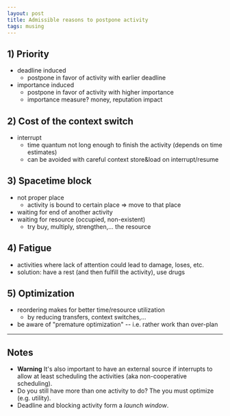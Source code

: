 ```yaml
---
layout: post
title: Admissible reasons to postpone activity
tags: musing 
---
```


## 1) Priority
  * deadline induced
    * postpone in favor of activity with earlier deadline
  * importance induced 
    * postpone in favor of activity with higher importance
    * importance measure? money, reputation impact

## 2) Cost of the context switch

  * interrupt
    * time quantum not long enough to finish the activity (depends on time estimates)
    * can be avoided with careful context store&load on interrupt/resume

## 3) Spacetime block

  * not proper place
    * activity is bound to certain place => move to that place
  * waiting for end of another activity
  * waiting for resource (occupied, non-existent)
    * try buy, multiply, strengthen,... the resource

## 4) Fatigue
  * activities where lack of attention could lead to damage, loses, etc.
  * solution: have a rest (and then fulfill the activity), use drugs

## 5) Optimization
  * reordering makes for better time/resource utilization
    * by reducing transfers, context switches,...
  * be aware of "premature optimization" -- i.e. rather work than over-plan

---


## Notes

  * **Warning** It's also important to have an external source if interrupts to
    allow at least scheduling the activities (aka non-cooperative scheduling).
  * Do you still have more than one activity to do? The you must optimize (e.g.
    utility).
  * Deadline and blocking activity form a *launch window*.
